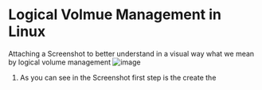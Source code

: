 # Logical Volmue Management in Linux

Attaching a Screenshot to better understand in a visual way what we mean by logical volume management
![image](https://github.com/atharvjoshi34/linux-cheat-sheet/assets/109728276/f0f192f4-3aef-42ef-bcfe-81916a5522d1)

1. As you can see in the Screenshot first step is the create the

